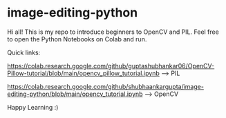 # image-editing-python
Hi all! This is my repo to introduce beginners to OpenCV and PIL.
Feel free to open the Python Notebooks on Colab and run.

Quick links: 

https://colab.research.google.com/github/guptashubhankar06/OpenCV-Pillow-tutorial/blob/main/opencv_pillow_tutorial.ipynb --> PIL

https://colab.research.google.com/github/shubhaankargupta/image-editing-python/blob/main/opencv_tutorial.ipynb --> OpenCV

Happy Learning :)

